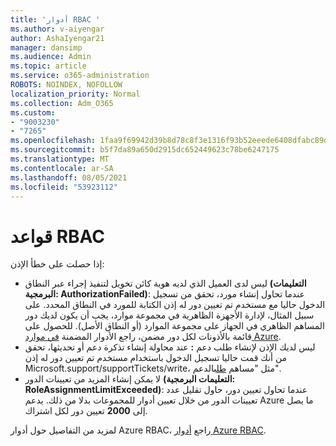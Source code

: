 ```yaml
---
title: 'أدوار RBAC '
ms.author: v-aiyengar
author: AshaIyengar21
manager: dansimp
ms.audience: Admin
ms.topic: article
ms.service: o365-administration
ROBOTS: NOINDEX, NOFOLLOW
localization_priority: Normal
ms.collection: Adm_O365
ms.custom:
- "9003230"
- "7265"
ms.openlocfilehash: 1faa9f69942d39b8d78c8f3e1316f93b52eeede6408dfabc89d0f7fe38b86fb3
ms.sourcegitcommit: b5f7da89a650d2915dc652449623c78be6247175
ms.translationtype: MT
ms.contentlocale: ar-SA
ms.lasthandoff: 08/05/2021
ms.locfileid: "53923112"
---
```

# <a name="rbac-rules"></a>قواعد RBAC

إذا حصلت على خطأ الإذن: 

- ليس لدى العميل الذي لديه هوية كائن تخويل لتنفيذ إجراء عبر النطاق **(التعليمات البرمجية: AuthorizationFailed)**: عندما تحاول إنشاء مورد، تحقق من تسجيل الدخول حاليا مع مستخدم تم تعيين دور له إذن الكتابة للمورد في النطاق المحدد. على سبيل المثال، لإدارة الأجهزة الظاهرية في [](https://docs.microsoft.com/azure/role-based-access-control/built-in-roles?WT.mc_id=Portal-Microsoft_Azure_Support#virtual-machine-contributor) مجموعة موارد، يجب أن يكون لديك دور المساهم الظاهري في الجهاز على مجموعة الموارد (أو النطاق الأصل). للحصول على قائمة بالأذونات لكل دور مضمن، راجع الأدوار المضمنة [في موارد Azure](https://docs.microsoft.com/azure/role-based-access-control/built-in-roles?WT.mc_id=Portal-Microsoft_Azure_Support).
- ليس لديك الإذن لإنشاء طلب دعم **:** عند محاولة إنشاء تذكرة دعم أو تحديثها، تحقق من أنك قمت حاليا تسجيل الدخول باستخدام مستخدم تم تعيين دور له إذن Microsoft.support/supportTickets/write، مثل "مساهم [طلب](https://docs.microsoft.com/azure/role-based-access-control/built-in-roles?WT.mc_id=Portal-Microsoft_Azure_Support#support-request-contributor)الدعم".
- لا يمكن إنشاء المزيد من تعيينات الدور **(التعليمات البرمجية: RoleAssignmentLimitExceeded)**: عندما تحاول تعيين دور، حاول تقليل عدد تعيينات الدور من خلال تعيين أدوار للمجموعات بدلا من ذلك. يدعم Azure ما يصل إلى **2000** تعيين دور لكل اشتراك.

لمزيد من التفاصيل حول أدوار Azure RBAC، راجع [أدوار Azure RBAC](https://docs.microsoft.com/azure/role-based-access-control/role-assignments-portal?WT.mc_id=Portal-Microsoft_Azure_Support).
